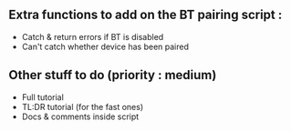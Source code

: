 ## Extra functions to add on the BT pairing script :
* Catch & return errors if BT is disabled
* Can't catch whether device has been paired

## Other stuff to do (priority : medium)
* Full tutorial
* TL:DR tutorial (for the fast ones)
* Docs & comments inside script

